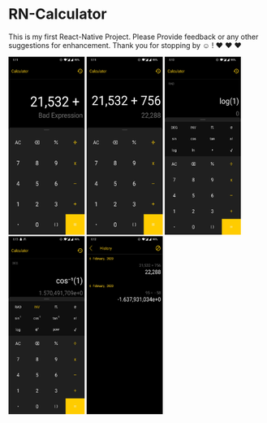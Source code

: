 # RN-Calculator

This is my first React-Native Project.
Please Provide feedback or any other suggestions for enhancement. 
Thank you for stopping by ☺ ! ♥ ♥ ♥

<img src="https://raw.githubusercontent.com/krunaldholakia01/RN-Calculator/master/Screenshots/Screenshot_20200206-181107.jpg" width="150" height="350">
<img src="https://raw.githubusercontent.com/krunaldholakia01/RN-Calculator/master/Screenshots/Screenshot_20200206-181113.jpg" width="150" height="350">
<img src="https://raw.githubusercontent.com/krunaldholakia01/RN-Calculator/master/Screenshots/Screenshot_20200206-181200.jpg" width="150" height="350">
<img src="https://raw.githubusercontent.com/krunaldholakia01/RN-Calculator/master/Screenshots/Screenshot_20200206-181328.jpg" width="150" height="350">
<img src="https://raw.githubusercontent.com/krunaldholakia01/RN-Calculator/master/Screenshots/Screenshot_20200206-181213.jpg" width="150" height="350">